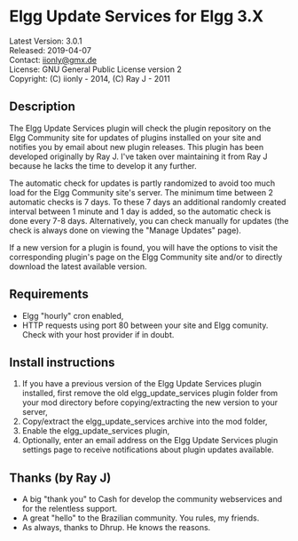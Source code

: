 Elgg Update Services for Elgg 3.X
=================================

Latest Version: 3.0.1  
Released: 2019-04-07  
Contact: iionly@gmx.de  
License: GNU General Public License version 2  
Copyright: (C) iionly - 2014, (C) Ray J - 2011


Description
-----------

The Elgg Update Services plugin will check the plugin repository on the Elgg Community site for updates of plugins installed on your site and notifies you by email about new plugin releases. This plugin has been developed originally by Ray J. I've taken over maintaining it from Ray J because he lacks the time to develop it any further.

The automatic check for updates is partly randomized to avoid too much load for the Elgg Community site's server. The minimum time between 2 automatic checks is 7 days. To these 7 days an additional randomly created interval between 1 minute and 1 day is added, so the automatic check is done every 7-8 days. Alternatively, you can check manually for updates (the check is always done on viewing the "Manage Updates" page).

If a new version for a plugin is found, you will have the options to visit the corresponding plugin's page on the Elgg Community site and/or to directly download the latest available version.


Requirements
------------

* Elgg "hourly" cron enabled,
* HTTP requests using port 80 between your site and Elgg comunity. Check with your host provider if in doubt.


Install instructions
--------------------

1. If you have a previous version of the Elgg Update Services plugin installed, first remove the old elgg_update_services plugin folder from your mod directory before copying/extracting the new version to your server,
2. Copy/extract the elgg_update_services archive into the mod folder,
3. Enable the elgg_update_services plugin,
4. Optionally, enter an email address on the Elgg Update Services plugin settings page to receive notifications about plugin updates available.


Thanks (by Ray J)
-----------------

* A big "thank you" to Cash for develop the community webservices and for the relentless support.
* A great "hello" to the Brazilian community. You rules, my friends.
* As always, thanks to Dhrup. He knows the reasons.
